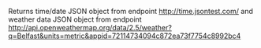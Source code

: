 Returns time/date JSON object from endpoint http://time.jsontest.com/
and weather data JSON object from endpoint http://api.openweathermap.org/data/2.5/weather?q=Belfast&units=metric&appid=72114734094c872ea73f7754c8992bc4
